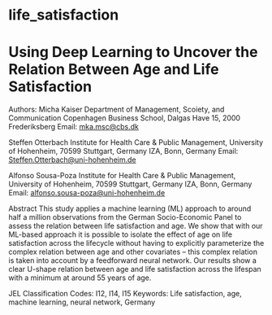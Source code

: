 # life_satisfaction

# Using Deep Learning to Uncover the Relation Between Age and Life Satisfaction
Authors:
Micha Kaiser
Department of Management, Scoiety, and Communication
Copenhagen Business School, Dalgas Have 15, 2000 Frederiksberg
Email: mka.msc@cbs.dk

Steffen Otterbach
Institute for Health Care & Public Management, University of Hohenheim, 70599 Stuttgart, Germany
IZA, Bonn, Germany
Email: Steffen.Otterbach@uni-hohenheim.de 

Alfonso Sousa-Poza
Institute for Health Care & Public Management, University of Hohenheim, 70599 Stuttgart, Germany
IZA, Bonn, Germany
Email: alfonso.sousa-poza@uni-hohenheim.de




Abstract
This study applies a machine learning (ML) approach to around half a million observations from the
German Socio-Economic Panel to assess the relation between life satisfaction and age. We show that with
our ML-based approach it is possible to isolate the effect of age on life satisfaction across the lifecycle 
without having to explicitly parameterize the complex relation between age and other covariates – this complex 
relation is taken into account by a feedforward neural network. Our results show a clear U-shape relation between 
age and life satisfaction across the lifespan with a minimum at around 55 years of age. 
 

JEL Classification Codes: I12, I14, I15 
Keywords: Life satisfaction, age, machine learning, neural network, Germany
